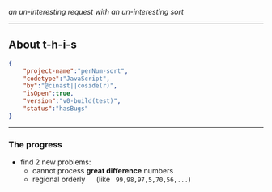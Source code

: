 *an un-interesting request
with an un-interesting sort*

---

## About t-h-i-s

```JSON
{
    "project-name":"perNum-sort",
    "codetype":"JavaScript",
    "by":"@cinast||coside(r)",
    "isOpen":true,
    "version":"v0-build(test)",
    "status":"hasBugs"
}
```
---
### The progress
- find 2 new problems:
  - cannot process **great difference** numbers
  - regional orderly &emsp; (like ` 99,98,97,5,70,56,...`)